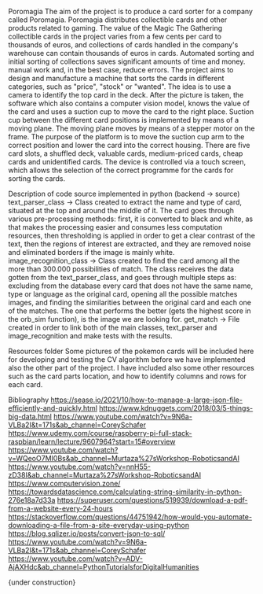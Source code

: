 Poromagia
The aim of the project is to produce a card sorter for a company called Poromagia. Poromagia distributes collectible cards and other products related to gaming. The value of the Magic The Gathering collectible cards in the project varies from a few cents per card to thousands of euros, and collections of cards handled in the company's warehouse can contain thousands of euros in cards. Automated sorting and initial sorting of collections saves significant amounts of time and money. manual work and, in the best case, reduce errors. The project aims to design and manufacture a machine that sorts the cards in different categories, such as "price", "stock" or "wanted". The idea is to use a camera to identify the top card in the deck. After the picture is taken, the software which also contains a computer vision model, knows the value of the card and uses a suction cup to move the card to the right place. Suction cup between the different card positions is implemented by means of a moving plane. The moving plane moves by means of a stepper motor on the frame. The purpose of the platform is to move the suction cup arm to the correct position and lower the card into the correct housing. There are five card slots, a shuffled deck, valuable cards, medium-priced cards, cheap cards and unidentified cards. The device is controlled via a touch screen, which allows the selection of the correct programme for the cards for sorting the cards.

Description of code source implemented in python (backend -> source) text_parser_class -> Class created to extract the name and type of card, situated at the top and around the middle of it. The card goes through various pre-processing methods: first, it is converted to black and white, as that makes the processing easier and consumes less computation resources, then thresholding is applied in order to get a clear contrast of the text, then the regions of interest are extracted, and they are removed noise and eliminated borders if the image is mainly white. image_recognition_class -> Class created to find the card among all the more than 300.000 possibilities of match. The class receives the data gotten from the text_parser_class, and goes through multiple steps as: excluding from the database every card that does not have the same name, type or language as the original card, opening all the possible matches images, and finding the similarities between the original card and each one of the matches. The one that performs the better (gets the highest score in the orb_sim function), is the image we are looking for. get_match -> File created in order to link both of the main classes, text_parser and image_recognition and make tests with the results.

Resources folder Some pictures of the pokemon cards will be included here for developing and testing the CV algorithm before we have implemented also the other part of the project. I have included also some other resources such as the card parts location, and how to identify columns and rows for each card.

Bibliography https://sease.io/2021/10/how-to-manage-a-large-json-file-efficiently-and-quickly.html https://www.kdnuggets.com/2018/03/5-things-big-data.html https://www.youtube.com/watch?v=9N6a-VLBa2I&t=171s&ab_channel=CoreySchafer https://www.udemy.com/course/raspberry-pi-full-stack-raspbian/learn/lecture/9607964?start=15#overview https://www.youtube.com/watch?v=WQeoO7MI0Bs&ab_channel=Murtaza%27sWorkshop-RoboticsandAI https://www.youtube.com/watch?v=nnH55-zD38I&ab_channel=Murtaza%27sWorkshop-RoboticsandAI https://www.computervision.zone/ https://towardsdatascience.com/calculating-string-similarity-in-python-276e18a7d33a https://superuser.com/questions/519939/download-a-pdf-from-a-website-every-24-hours https://stackoverflow.com/questions/44751942/how-would-you-automate-downloading-a-file-from-a-site-everyday-using-python https://blog.sqlizer.io/posts/convert-json-to-sql/ https://www.youtube.com/watch?v=9N6a-VLBa2I&t=171s&ab_channel=CoreySchafer https://www.youtube.com/watch?v=ADV-AjAXHdc&ab_channel=PythonTutorialsforDigitalHumanities

{under construction}


